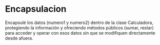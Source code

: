 ﻿# Encapsulacion
Encapsulé los datos (numero1 y numero2) dentro de la clase Calculadora, protegiendo la información y ofreciendo métodos públicos (sumar, restar) para acceder y operar con esos datos sin que se modifiquen directamente desde afuera.
